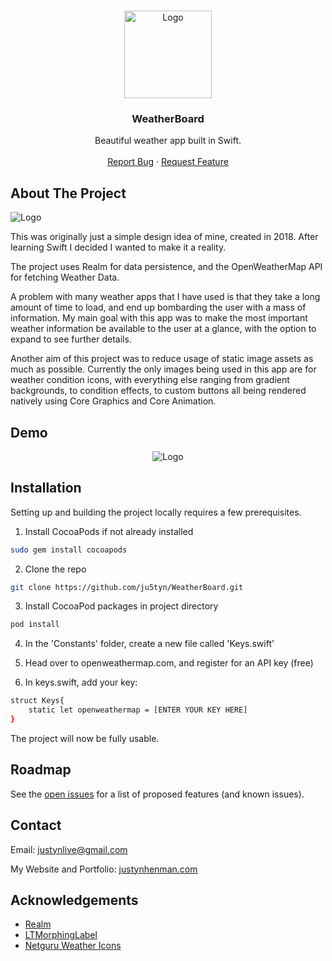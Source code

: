 <!-- PROJECT LOGO -->
<br />
<p align="center">
  <a href="https://github.com/othneildrew/Best-README-Template">
	<img src="https://i.ibb.co/WKJtTzj/App-Icon.png" alt="Logo" width="140" height="140">
  </a>

  <h3 align="center">WeatherBoard</h3>

  <p align="center">
	Beautiful weather app built in Swift.
	<br />
	<br />
	<a href="https://github.com/ju5tyn/WeatherBoard/issues">Report Bug</a>
	·
	<a href="https://github.com/ju5tyn/WeatherBoard/issues">Request Feature</a>
  </p>
</p>

<!-- ABOUT THE PROJECT -->
## About The Project
<img src="https://i.ibb.co/FwCrgMh/Display1.png" alt="Logo">

This was originally just a simple design idea of mine, created in 2018. After learning Swift I decided I wanted to make it a reality.

The project uses Realm for data persistence, and the OpenWeatherMap API for fetching Weather Data. 

A problem with many weather apps that I have used is that they take a long amount of time to load, and end up bombarding the user with a mass of information. My main goal with this app was to make the most important weather information be available to the user at a glance, with the option to expand to see further details.

Another aim of this project was to reduce usage of static image assets as much as possible. Currently the only images being used in this app are for weather condition icons, with everything else ranging from gradient backgrounds, to condition effects, to custom buttons all being rendered natively using Core Graphics and Core Animation.


## Demo

<p align="center">
	<img src="https://i.ibb.co/2jnQnSP/RPReplay-Final1606495728-2020-11-27-17-00-58.gif" alt="Logo">
</p>
<!-- GETTING STARTED -->

## Installation

Setting up and building the project locally requires a few prerequisites.

1. Install CocoaPods if not already installed
```sh
sudo gem install cocoapods
```
2. Clone the repo
```sh
git clone https://github.com/ju5tyn/WeatherBoard.git
```
3. Install CocoaPod packages in project directory 
```sh
pod install
```
4. In the 'Constants' folder, create a new file called 'Keys.swift'

5. Head over to openweathermap.com, and register for an API key (free)

6. In keys.swift, add your key:

```sh
struct Keys{
	static let openweathermap = [ENTER YOUR KEY HERE]
}
```


The project will now be fully usable.


<!-- ROADMAP -->
## Roadmap

See the [open issues](https://github.com/ju5tyn/WeatherBoard/issues) for a list of proposed features (and known issues).


<!-- CONTACT -->
## Contact

Email: justynlive@gmail.com

My Website and Portfolio: [justynhenman.com](https://justynhenman.com)



<!-- ACKNOWLEDGEMENTS -->
## Acknowledgements
* [Realm](https://realm.io)
* [LTMorphingLabel](https://github.com/lexrus/LTMorphingLabel)
* [Netguru Weather Icons](https://dribbble.com/shots/2923788-Free-Weather-Icons)
